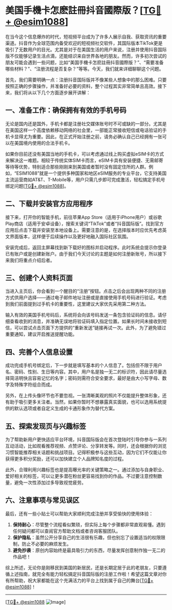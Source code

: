 # 美国手機卡怎麽註冊抖音國際版？[[TG💪+ @esim1088](https://t.me/s/esim1088)]

在当今这个信息爆炸的时代，短视频平台成为了许多人展示自我、获取资讯的重要渠道。抖音作为全球范围内备受欢迎的短视频社交软件，其国际版本TikTok更是吸引了无数用户的目光。尤其是对于在美国生活的用户来说，注册并使用抖音国际版不仅能够记录生活点滴，还能结识来自世界各地的朋友。然而，许多初次尝试的朋友可能会遇到一些问题，比如“美国手機卡怎麽註冊抖音國際版？”、“需要准备哪些材料？”、“注册流程是否复杂？”等等。今天，我们就来详细聊聊这个问题。

首先，我们需要明确一点：注册抖音国际版并不像某些人想象中的那么困难。只要按照正确的步骤操作，并准备好必要的资料，整个过程其实非常简单且高效。接下来，我们将从以下几个方面逐步展开讲解：

## 一、准备工作：确保拥有有效的手机号码

无论是国内还是国外，手机卡都是注册社交媒体账号时不可或缺的一部分。尤其是在美国这样一个高度依赖移动网络的社会里，一部能正常接收短信或电话验证的手机卡显得尤为重要。因此，在正式开始注册之前，请务必确认自己已经拥有一张可以在美国境内使用的合法手机卡。

如果你目前还没有美国当地的手机卡，可以考虑通过线上购买虚拟eSIM卡的方式来解决这一难题。相较于传统实体SIM卡而言，eSIM卡具有安装便捷、无需邮寄等待等优势，特别适合那些刚刚来到美国或者暂时没有固定住所的人群。例如，“ESIM1088”就是一个提供多种国家和地区eSIM服务的专业平台，它支持美国主流运营商如AT&T、T-Mobile等，用户只需几步即可完成激活，轻松搞定手机号绑定问题[[TG💪+ @esim1088](https://t.me/s/esim1088)]。

## 二、下载并安装官方应用程序

接下来，打开你的智能手机，前往苹果App Store（适用于iPhone用户）或谷歌Play商店（适用于安卓设备），搜索关键词“TikTok”或者“抖音国际版”。找到官方应用后点击下载并安装至本地设备上。需要注意的是，在选择版本时应优先考虑英文界面版本，这样便于后续操作以及更好地融入国际社区氛围。

安装完成后，返回主屏幕找到新下载好的图标并启动程序。此时系统会提示你登录已有账户或是创建新账户。由于我们今天讨论的主题是如何注册新账号，所以接下来我们将重点介绍后者。

## 三、创建个人资料页面

当进入主页后，你会看到一个醒目的“注册”按钮。点击之后会出现两种不同的注册方式供用户选择——通过电子邮件地址注册或是直接使用手机号码进行验证。考虑到我们前面提到过手机卡的重要性，这里建议大家优先采用第二种方法。

输入有效的美国手机号码后，系统将会向该号码发送一条包含验证码的信息。请仔细查看收到的消息，并准确无误地将验证码填入指定位置。如果长时间未接收到短信，可以尝试点击页面下方提供的“重新发送”链接再试一次。此外，为了避免错过重要通知，建议开启推送提醒功能。

## 四、完善个人信息设置

成功完成手机号绑定后，下一步就是填写基本的个人信息了。包括但不限于用户名、密码、性别、生日等内容。其中，用户名是独一无二的标识符，因此请尽量选择简洁明快且容易记忆的名字；密码则需符合安全要求，最好是由大小写字母、数字及特殊字符组合而成。

另外，在上传头像环节也不要忽视。一张清晰美观的照片不仅能提升整体形象，还有助于吸引更多关注者。当然，如果你暂时不想暴露真实面貌，也可以选用系统提供的默认选项或者自定义生成的卡通形象作为替代方案。

## 五、探索发现页与兴趣标签

为了帮助新用户更快适应平台环境，抖音国际版会在首次登陆时引导你参与一系列互动活动，比如观看推荐视频、点赞评论、分享转发等。同时，还会根据你的浏览习惯智能推荐相关话题和挑战项目。记得积极参与这些互动，因为它们不仅能让你获得更多积分奖励，还可以加快建立个人品牌知名度的过程。

此外，合理利用兴趣标签也是提高曝光率的关键策略之一。通过添加与自身职业、爱好相关的标签，可以让更多潜在粉丝更容易找到你的作品。不过要注意控制数量，避免一次性添加过多导致视觉疲劳。

## 六、注意事项与常见误区

最后，还有一些小贴士可以帮助大家顺利完成注册并享受愉快的使用体验：

1. **保持耐心**：尽管整个流程看似繁琐，但实际上每个步骤都非常直观易懂。遇到任何疑问都可以查阅官方帮助文档或者咨询客服团队。
2. **保护隐私**：虽然公开分享自己的生活很有乐趣，但也别忘了设置适当的权限限制，防止不必要的麻烦发生。
3. **避免抄袭**：原创内容始终是最具吸引力的东西，尽量发挥创意制作独一无二的作品吧！

综上所述，无论你是刚移民到美国的新居民，还是长期定居于此的老朋友，只要遵循上述指南，就完全有能力轻松搞定抖音国际版的注册工作啦！希望这篇文章对你有所帮助，祝大家都能在这个充满活力的平台上找到属于自己的舞台[[TG💪+ @esim1088](https://t.me/s/esim1088)]！

---

[[TG💪+ @esim1088](https://t.me/s/esim1088) ![Image](https://i.postimg.cc/4NQfJmqS/Snipaste-2025-05-13-00-14-12.png)]